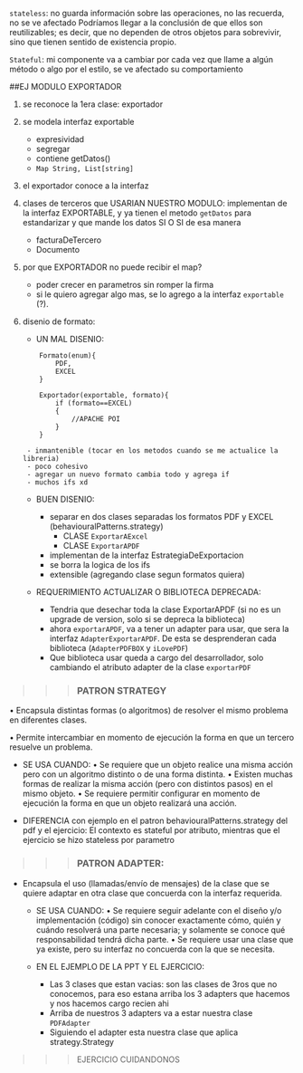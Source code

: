 `stateless`: no guarda información sobre las operaciones, no las recuerda, no se ve afectado
Podríamos llegar a la conclusión de que ellos son reutilizables; es decir, que no dependen de otros objetos para sobrevivir, sino que tienen sentido de existencia propio.

`Stateful`: mi componente va a cambiar por cada vez que llame a algún método o algo por el estilo, se ve afectado su comportamiento


##EJ MODULO EXPORTADOR



1. se reconoce la 1era clase: exportador
2. se modela interfaz exportable
    - expresividad
    - segregar
    - contiene getDatos()
    -  `Map String, List[string]`
3. el exportador conoce a la interfaz
4. clases de terceros que USARIAN NUESTRO MODULO: implementan de la interfaz EXPORTABLE, y ya tienen el metodo `getDatos` para estandarizar y que mande los datos SI O SI de esa manera
    - facturaDeTercero
    - Documento
5. por que EXPORTADOR no puede recibir el map?
    - poder crecer en parametros sin romper la firma
    - si le quiero agregar algo mas, se lo agrego a la interfaz `exportable` (?).

6. disenio de formato: 
    
    - UN MAL DISENIO:
    ``` 
        Formato(enum){
            PDF, 
            EXCEL
        }

        Exportador(exportable, formato){
            if (formato==EXCEL)
            {
                //APACHE POI
            }
        }
     ```
        - inmantenible (tocar en los metodos cuando se me actualice la libreria)
        - poco cohesivo
        - agregar un nuevo formato cambia todo y agrega if
        - muchos ifs xd

    - BUEN DISENIO:
        - separar en dos clases separadas los formatos PDF y EXCEL (behaviouralPatterns.strategy) 
            - CLASE `ExportarAExcel`
            - CLASE `ExportarAPDF`
        - implementan de la interfaz EstrategiaDeExportacion
        - se borra la logica de los ifs
        - extensible (agregando clase segun formatos quiera)

    - REQUERIMIENTO ACTUALIZAR O BIBLIOTECA DEPRECADA:
        - Tendria que desechar toda la clase ExportarAPDF (si no es un upgrade de version, solo si se depreca la biblioteca)
        - ahora `exportarAPDF`, va a tener un adapter para usar, que sera la interfaz `AdapterExportarAPDF`. De esta se desprenderan cada biblioteca (`AdapterPDFBOX` y `iLovePDF`)
        - Que biblioteca usar queda a cargo del desarrollador, solo cambiando el atributo adapter de la clase `exportarPDF`



>>> ### PATRON STRATEGY

• Encapsula distintas formas (o algoritmos) de resolver el mismo problema en diferentes clases.

• Permite intercambiar en momento de ejecución la forma en que un tercero resuelve un problema.

- SE USA CUANDO:
    • Se requiere que un objeto realice una misma acción pero con un algoritmo distinto o de una forma
distinta.
    • Existen muchas formas de realizar la misma acción (pero con distintos pasos) en el mismo objeto.
    • Se requiere permitir configurar en momento de ejecución la forma en que un objeto realizará una
    acción.

- DIFERENCIA con ejemplo en el patron behaviouralPatterns.strategy del pdf y el ejercicio: El contexto es stateful por atributo, mientras que el ejercicio se hizo stateless por parametro

>>> ### PATRON ADAPTER:

- Encapsula el uso (llamadas/envío de mensajes) de la clase que se quiere adaptar en otra clase que concuerda con la interfaz requerida.


     - SE USA CUANDO: 
        • Se requiere seguir adelante con el diseño y/o implementación (código) sin conocer exactamente
        cómo, quién y cuándo resolverá una parte necesaria; y solamente se conoce qué responsabilidad
        tendrá dicha parte.
        • Se requiere usar una clase que ya existe, pero su interfaz no concuerda con la que se necesita.

    - EN EL EJEMPLO DE LA PPT Y EL EJERCICIO:
        - Las 3 clases que estan vacias: son las clases de 3ros que no conocemos, para eso estana arriba los 3 adapters que hacemos y nos hacemos cargo recien ahi
        - Arriba de nuestros 3 adapters va a estar nuestra clase `PDFAdapter`
        - Siguiendo el adapter esta nuestra clase que aplica strategy.Strategy


>>>EJERCICIO CUIDANDONOS